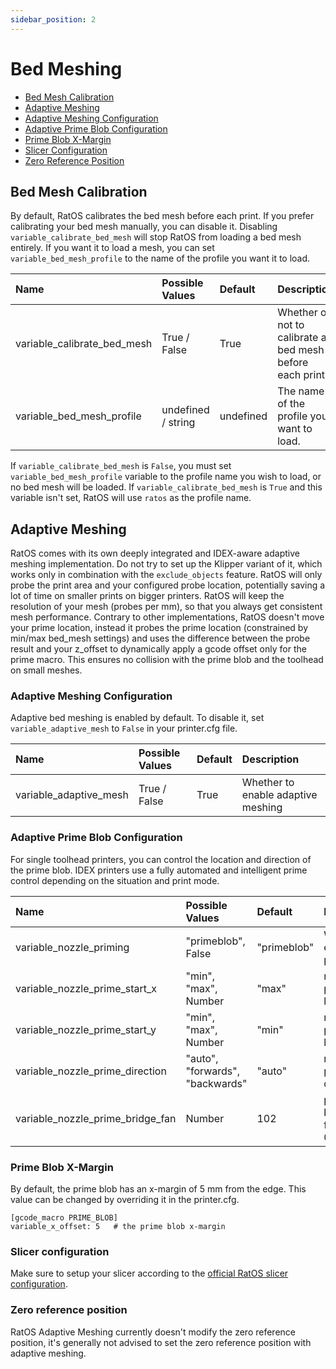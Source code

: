 ```yaml
---
sidebar_position: 2
---
```


# Bed Meshing

- [Bed Mesh Calibration](#bed-mesh-calibration)
- [Adaptive Meshing](#adaptive-meshing)
- [Adaptive Meshing Configuration](#adaptive-meshing-configuration)
- [Adaptive Prime Blob Configuration](#adaptive-prime-blob-configuration)
- [Prime Blob X-Margin](#prime-blob-x-margin)
- [Slicer Configuration](#slicer-configuration)
- [Zero Reference Position](#zero-reference-position)

## Bed Mesh Calibration

By default, RatOS calibrates the bed mesh before each print. If you prefer calibrating your bed mesh manually, you can disable it. Disabling `variable_calibrate_bed_mesh` will stop RatOS from loading a bed mesh entirely. If you want it to load a mesh, you can set `variable_bed_mesh_profile` to the name of the profile you want it to load.

| Name                        | Possible Values    | Default   | Description                                               |
| :-------------------------- | :----------------- | :-------- | :-------------------------------------------------------- |
| variable_calibrate_bed_mesh | True / False       | True      | Whether or not to calibrate a bed mesh before each print. |
| variable_bed_mesh_profile   | undefined / string | undefined | The name of the profile you want to load.                 |

If `variable_calibrate_bed_mesh` is `False`, you must set `variable_bed_mesh_profile` variable to the profile name you wish to load, or no bed mesh will be loaded. If `variable_calibrate_bed_mesh` is `True` and this variable isn't set, RatOS will use `ratos` as the profile name.

## Adaptive Meshing

RatOS comes with its own deeply integrated and IDEX-aware adaptive meshing implementation. Do not try to set up the Klipper variant of it, which works only in combination with the `exclude_objects` feature. RatOS will only probe the print area and your configured probe location, potentially saving a lot of time on smaller prints on bigger printers. RatOS will keep the resolution of your mesh (probes per mm), so that you always get consistent mesh performance. Contrary to other implementations, RatOS doesn't move your prime location, instead it probes the prime location (constrained by min/max bed_mesh settings) and uses the difference between the probe result and your z_offset to dynamically apply a gcode offset only for the prime macro. This ensures no collision with the prime blob and the toolhead on small meshes.

### Adaptive Meshing Configuration

Adaptive bed meshing is enabled by default. To disable it, set `variable_adaptive_mesh` to `False` in your printer.cfg file.

| Name                   | Possible Values | Default | Description                        |
| :--------------------- | :-------------- | :------ | :--------------------------------- |
| variable_adaptive_mesh | True / False    | True    | Whether to enable adaptive meshing |

### Adaptive Prime Blob Configuration

For single toolhead printers, you can control the location and direction of the prime blob. IDEX printers use a fully automated and intelligent prime control depending on the situation and print mode.

| Name                             | Possible Values                 | Default     | Description                      |
| :------------------------------- | :------------------------------ | :---------- | :------------------------------- |
| variable_nozzle_priming          | "primeblob", False              | "primeblob" | Whether to enable the prime blob |
| variable_nozzle_prime_start_x    | "min", "max", Number            | "max"       | non IDEX priming x-location      |
| variable_nozzle_prime_start_y    | "min", "max", Number            | "min"       | non IDEX priming y-location      |
| variable_nozzle_prime_direction  | "auto", "forwards", "backwards" | "auto"      | non IDEX priming y-direction     |
| variable_nozzle_prime_bridge_fan | Number                          | 102         | priming bridging fan speed 0-255 |

### Prime Blob X-Margin

By default, the prime blob has an x-margin of 5 mm from the edge. This value can be changed by overriding it in the printer.cfg.

```
[gcode_macro PRIME_BLOB]
variable_x_offset: 5   # the prime blob x-margin
```

### Slicer configuration

Make sure to setup your slicer according to the [official RatOS slicer configuration](../slicers.md).

### Zero reference position

RatOS Adaptive Meshing currently doesn't modify the zero reference position, it's generally not advised to set the zero reference position with adaptive meshing.
